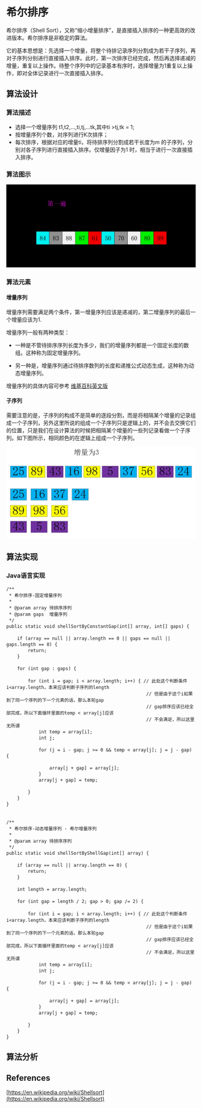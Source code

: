 # 希尔排序 #

希尔排序（Shell Sort），又称“缩小增量排序”，是直接插入排序的一种更高效的改进版本。希尔排序是非稳定的算法。

它的基本思想是：先选择一个增量，将整个待排记录序列分割成为若干子序列，再对子序列分别进行直接插入排序。此时，第一次排序已经完成，然后再选择递减的增量，重复以上操作。待整个序列中的记录基本有序时，选择增量为1重复以上操作，即对全体记录进行一次直接插入排序。

## 算法设计 ##

### 算法描述 ###

- 选择一个增量序列 t1,t2,...,ti,tj,...tk,其中ti >tj,tk = 1;
- 按增量序列个数，对序列进行K次排序；
- 每次排序，根据对应的增量ti，将待排序列分割成若干长度为m 的子序列，分别对各子序列进行直接插入排序。仅增量因子为1 时，相当于进行一次直接插入排序。


### 算法图示 ###

![](resource/shell_sort_img2.gif)

### 算法元素 ###

#### 增量序列 ####

增量序列需要满足两个条件，第一增量序列应该是递减的，第二增量序列的最后一个增量应该为1.

增量序列一般有两种类型：

- 一种是不管待排序序列长度为多少，我们的增量序列都是一个固定长度的数组。这种称为固定增量序列。

- 另一种是，增量序列通过待排序数列的长度和递推公式动态生成，这种称为动态增量序列。

增量序列的具体内容可参考 [维基百科英文版](https://en.wikipedia.org/wiki/Shellsort)

#### 子序列 ####

需要注意的是，子序列的构成不是简单的逐段分割，而是将相隔某个增量的记录组成一个子序列，另外这里所说的组成一个子序列只是逻辑上的，并不会去交换它们的位置，只是我们在设计算法的时候把相隔某个增量的一些列记录看做一个子序列。如下图所示，相同颜色的在逻辑上组成一个子序列。

![](resource/shell_sort_img1.jpg)



## 算法实现 ##

### Java语言实现 ###

	
	/**
	 * 希尔排序-固定增量序列
	 * 
	 * @param array 待排序序列
	 * @param gaps  增量序列
	 */
	public static void shellSortByConstantGap(int[] array, int[] gaps) {
		
		if (array == null || array.length == 0 || gaps == null || gaps.length == 0) {
			return;
		}

		for (int gap : gaps) {

			for (int i = gap; i < array.length; i++) { // 此处这个判断条件i<array.length，本来应该判断子序列的length
														// 但是由于这个i如果到了同一个序列的下一个元素的话，那么本轮gap
														// gap排序应该已经全部完成，所以下面循环里面的temp < array[j]应该
														// 不会满足，所以这里无所谓
				int temp = array[i];
				int j;

				for (j = i - gap; j >= 0 && temp < array[j]; j = j - gap) {

					array[j + gap] = array[j];
				}
				array[j + gap] = temp;

			}
		}
	}


	/**
	 * 希尔排序-动态增量序列 - 希尔增量序列
	 * 
	 * @param array 待排序序列
	 */
	public static void shellSortByShellGap(int[] array) {
		
		if (array == null || array.length == 0) {
			return;
		}

		int length = array.length;

		for (int gap = length / 2; gap > 0; gap /= 2) {

			for (int i = gap; i < array.length; i++) { // 此处这个判断条件i<array.length，本来应该判断子序列的length
														// 但是由于这个i如果到了同一个序列的下一个元素的话，那么本轮gap
														// gap排序应该已经全部完成，所以下面循环里面的temp < array[j]应该
														// 不会满足，所以这里无所谓
				int temp = array[i];
				int j;

				for (j = i - gap; j >= 0 && temp < array[j]; j = j - gap) {

					array[j + gap] = array[j];
				}
				array[j + gap] = temp;

			}
		}
	}


## 算法分析 ##

## References ##

[https://en.wikipedia.org/wiki/Shellsort](https://en.wikipedia.org/wiki/Shellsort)


